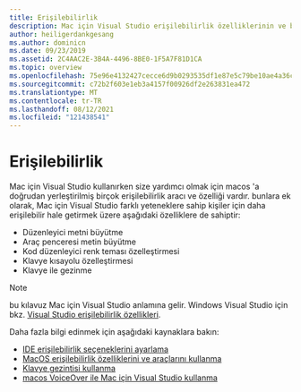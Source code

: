 ```yaml
---
title: Erişilebilirlik
description: Mac için Visual Studio erişilebilirlik özelliklerinin ve bunların nasıl etkinleştiribilecekleri hakkında giriş.
author: heiligerdankgesang
ms.author: dominicn
ms.date: 09/23/2019
ms.assetid: 2C4AAC2E-3B4A-4496-8BE0-1F5A7F81D1CA
ms.topic: overview
ms.openlocfilehash: 75e96e4132427cecce6d9b0293535df1e87e5c79be10ae4a36c417abb6edee66
ms.sourcegitcommit: c72b2f603e1eb3a4157f00926df2e263831ea472
ms.translationtype: MT
ms.contentlocale: tr-TR
ms.lasthandoff: 08/12/2021
ms.locfileid: "121438541"
---
```

# <a name="accessibility"></a>Erişilebilirlik

Mac için Visual Studio kullanırken size yardımcı olmak için macos 'a doğrudan yerleştirilmiş birçok erişilebilirlik aracı ve özelliği vardır.  bunlara ek olarak, Mac için Visual Studio farklı yeteneklere sahip kişiler için daha erişilebilir hale getirmek üzere aşağıdaki özelliklere de sahiptir:

* Düzenleyici metni büyütme
* Araç penceresi metin büyütme
* Kod düzenleyici renk teması özelleştirmesi
* Klavye kısayolu özelleştirmesi
* Klavye ile gezinme

> [!NOTE]
> bu kılavuz Mac için Visual Studio anlamına gelir. Windows Visual Studio için bkz. [Visual Studio erişilebilirlik özellikleri](/visualstudio/ide/reference/accessibility-features-of-visual-studio).

Daha fazla bilgi edinmek için aşağıdaki kaynaklara bakın:

* [IDE erişilebilirlik seçeneklerini ayarlama](accessibility-ide-options.md)
* [MacOS erişilebilirlik özelliklerini ve araçlarını kullanma](accessibility-macos.md)
* [Klavye gezintisi kullanma](accessibility-keyboard.md)
* [macos VoiceOver ile Mac için Visual Studio kullanma](accessibility-voiceover.md)